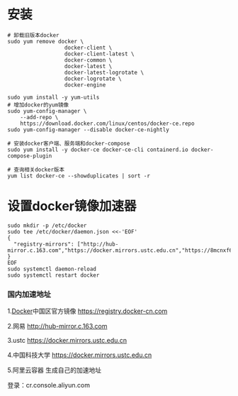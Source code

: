 # 安装

```shell
# 卸载旧版本docker
sudo yum remove docker \
                  docker-client \
                  docker-client-latest \
                  docker-common \
                  docker-latest \
                  docker-latest-logrotate \
                  docker-logrotate \
                  docker-engine

sudo yum install -y yum-utils
# 增加docker的yum镜像
sudo yum-config-manager \
    --add-repo \
    https://download.docker.com/linux/centos/docker-ce.repo
sudo yum-config-manager --disable docker-ce-nightly

# 安装docker客户端、服务端和docker-compose
sudo yum install -y docker-ce docker-ce-cli containerd.io docker-compose-plugin

# 查询相关docker版本
yum list docker-ce --showduplicates | sort -r
```

# 设置docker镜像加速器

```shell
sudo mkdir -p /etc/docker
sudo tee /etc/docker/daemon.json <<-'EOF'
{
  "registry-mirrors": ["http://hub-mirror.c.163.com","https://docker.mirrors.ustc.edu.cn","https://8mcnxf6j.mirror.aliyuncs.com"]
}
EOF
sudo systemctl daemon-reload
sudo systemctl restart docker
```

### 国内加速地址

1.[Docker](https://so.csdn.net/so/search?q=Docker&spm=1001.2101.3001.7020)中国区官方镜像
 https://registry.docker-cn.com

2.网易
 http://hub-mirror.c.163.com

3.ustc 
 https://docker.mirrors.ustc.edu.cn

4.中国科技大学
 https://docker.mirrors.ustc.edu.cn

5.阿里云容器 生成自己的加速地址

登录：cr.console.aliyun.com
